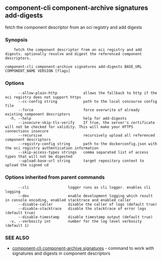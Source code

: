## component-cli component-archive signatures add-digests

fetch the component descriptor from an oci registry and add digests

### Synopsis


		fetch the component descriptor from an oci registry and add digests. optionally resolve and digest the referenced component descriptors.


```
component-cli component-archive signatures add-digests BASE_URL COMPONENT_NAME VERSION [flags]
```

### Options

```
      --allow-plain-http            allows the fallback to http if the oci registry does not support https
      --cc-config string            path to the local concourse config file
      --force                       force overwrite of already existing component descriptors
  -h, --help                        help for add-digests
      --insecure-skip-tls-verify    If true, the server's certificate will not be checked for validity. This will make your HTTPS connections insecure
      --recursive                   recursively upload all referenced component descriptors
      --registry-config string      path to the dockerconfig.json with the oci registry authentication information
      --skip-access-types strings   comma separated list of access types that will not be digested
      --upload-base-url string      target repository context to upload the signed cd
```

### Options inherited from parent commands

```
      --cli                  logger runs as cli logger. enables cli logging
      --dev                  enable development logging which result in console encoding, enabled stacktrace and enabled caller
      --disable-caller       disable the caller of logs (default true)
      --disable-stacktrace   disable the stacktrace of error logs (default true)
      --disable-timestamp    disable timestamp output (default true)
  -v, --verbosity int        number for the log level verbosity (default 1)
```

### SEE ALSO

* [component-cli component-archive signatures](component-cli_component-archive_signatures.md)	 - command to work with signatures and digests in component descriptors

